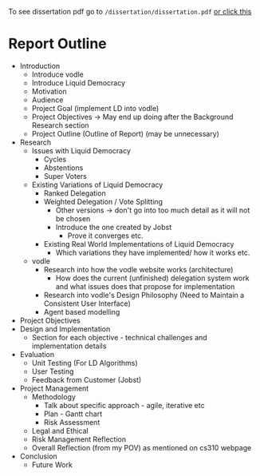 To see dissertation pdf go to `/dissertation/dissertation.pdf`
[ or click this](./dissertation/dissertation.pdf)

# Report Outline

- Introduction
	- Introduce vodle
	- Introduce Liquid Democracy
	- Motivation
	- Audience
	- Project Goal (implement LD into vodle)
	- Project Objectives -> May end up doing after the Background Research section
	- Project Outline (Outline of Report) (may be unnecessary)
- Research
  - Issues with Liquid Democracy
    - Cycles
    - Abstentions
    - Super Voters
  - Existing Variations of Liquid Democracy
    - Ranked Delegation
    - Weighted Delegation / Vote Splitting
      - Other versions -> don't go into too much detail as it will not be chosen
      - Introduce the one created by Jobst
        - Prove it converges etc.
	- Existing Real World Implementations of Liquid Democracy
		- Which variations they have implemented/ how it works etc.
  - vodle
  	- Research into how the vodle website works (architecture)
    	- How does the current (unfinished) delegation system work and what issues does that propose for implementation
  	- Research into vodle's Design Philosophy (Need to Maintain a Consistent User Interface)
	- Agent based modelling
- Project Objectives
- Design and Implementation
  - Section for each objective - technical challenges and implementation details
- Evaluation
	- Unit Testing (For LD Algorithms)
	- User Testing
	- Feedback from Customer (Jobst)
- Project Management
  - Methodology
    - Talk about specific approach - agile, iterative etc
    - Plan - Gantt chart
    - Risk Assessment
  - Legal and Ethical
  - Risk Management Reflection
  - Overall Reflection (from my POV) as mentioned on cs310 webpage
- Conclusion
  - Future Work